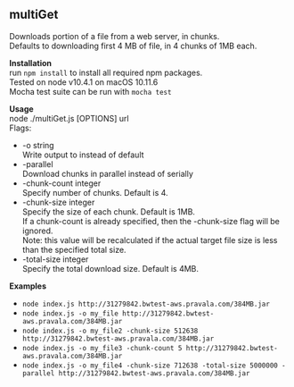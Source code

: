 ## multiGet

Downloads portion of a file from a web server, in chunks.<br>
Defaults to downloading first 4 MB of file, in 4 chunks of 1MB each.<br>

**Installation**<br>
run `npm install` to install all required npm packages.<br>
Tested on node v10.4.1 on macOS 10.11.6<br>
Mocha test suite can be run with `mocha test`

**Usage**<br>
node ./multiGet.js [OPTIONS] url<br>
Flags:
  + -o string<br>
    	Write output to <file> instead of default
  + -parallel<br>
    	Download chunks in parallel instead of serially
  + -chunk-count integer<br>
      Specify number of chunks. Default is 4.
  + -chunk-size integer<br>
      Specify the size of each chunk. Default is 1MB.<br>
      If a chunk-count is already specified, then the -chunk-size flag will be ignored.<br>
      Note: this value will be recalculated if the actual target file size is less than the specified total size.
  + -total-size integer<br>
      Specify the total download size. Default is 4MB.

**Examples**
  + `node index.js http://31279842.bwtest-aws.pravala.com/384MB.jar`
  + `node index.js -o my_file http://31279842.bwtest-aws.pravala.com/384MB.jar`
  + `node index.js -o my_file2 -chunk-size 512638 http://31279842.bwtest-aws.pravala.com/384MB.jar`
  + `node index.js -o my_file3 -chunk-count 5 http://31279842.bwtest-aws.pravala.com/384MB.jar`
  + `node index.js -o my_file4 -chunk-size 712638 -total-size 5000000 -parallel http://31279842.bwtest-aws.pravala.com/384MB.jar`
